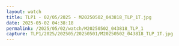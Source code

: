 ```yaml
---
layout: watch
title: TLP1 - 02/05/2025 - M20250502_043818_TLP_1T.jpg
date: 2025-05-02 04:38:18
permalink: /2025/05/02/watch/M20250502_043818_TLP_1
capture: TLP1/2025/202505/20250501/M20250502_043818_TLP_1T.jpg
---
```

